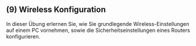 <!--include-start-->
## (9) Wireless Konfiguration
In dieser Übung erlernen Sie, wie Sie grundlegende Wireless-Einstellungen auf einem PC vornehmen, sowie die Sicherheitseinstellungen eines Routers konfigurieren.

<!--include-end-->